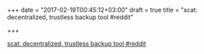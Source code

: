 +++
date = "2017-02-19T00:45:12+03:00"
draft = true
title = "scat: decentralized, trustless backup tool  #reddit"

+++

<p><a href="https://t.co/927qDGf1X4">scat: decentralized, trustless backup tool  #reddit</a></p>
